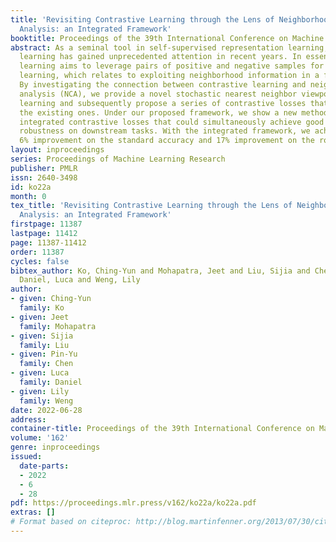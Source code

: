 ```yaml
---
title: 'Revisiting Contrastive Learning through the Lens of Neighborhood Component
  Analysis: an Integrated Framework'
booktitle: Proceedings of the 39th International Conference on Machine Learning
abstract: As a seminal tool in self-supervised representation learning, contrastive
  learning has gained unprecedented attention in recent years. In essence, contrastive
  learning aims to leverage pairs of positive and negative samples for representation
  learning, which relates to exploiting neighborhood information in a feature space.
  By investigating the connection between contrastive learning and neighborhood component
  analysis (NCA), we provide a novel stochastic nearest neighbor viewpoint of contrastive
  learning and subsequently propose a series of contrastive losses that outperform
  the existing ones. Under our proposed framework, we show a new methodology to design
  integrated contrastive losses that could simultaneously achieve good accuracy and
  robustness on downstream tasks. With the integrated framework, we achieve up to
  6% improvement on the standard accuracy and 17% improvement on the robust accuracy.
layout: inproceedings
series: Proceedings of Machine Learning Research
publisher: PMLR
issn: 2640-3498
id: ko22a
month: 0
tex_title: 'Revisiting Contrastive Learning through the Lens of Neighborhood Component
  Analysis: an Integrated Framework'
firstpage: 11387
lastpage: 11412
page: 11387-11412
order: 11387
cycles: false
bibtex_author: Ko, Ching-Yun and Mohapatra, Jeet and Liu, Sijia and Chen, Pin-Yu and
  Daniel, Luca and Weng, Lily
author:
- given: Ching-Yun
  family: Ko
- given: Jeet
  family: Mohapatra
- given: Sijia
  family: Liu
- given: Pin-Yu
  family: Chen
- given: Luca
  family: Daniel
- given: Lily
  family: Weng
date: 2022-06-28
address:
container-title: Proceedings of the 39th International Conference on Machine Learning
volume: '162'
genre: inproceedings
issued:
  date-parts:
  - 2022
  - 6
  - 28
pdf: https://proceedings.mlr.press/v162/ko22a/ko22a.pdf
extras: []
# Format based on citeproc: http://blog.martinfenner.org/2013/07/30/citeproc-yaml-for-bibliographies/
---
```

